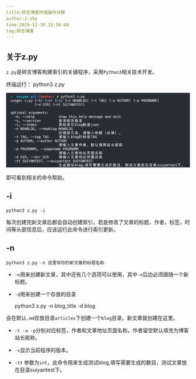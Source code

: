 ```yaml
---
title:碎言博客终端操作详解
author:J.sky
time:2019-12-30 15:56:49
tag:碎言博客
---
```


## 关于z.py

`z.py`是碎言博客构建索引的关键程序，采用`Python3`相关技术开发。

终端运行：
    python3 z.py

![](assets/images/blog/Snip20191230_4.png)

即可看到相关的命令帮助。

## -i

    python3 z.py -i

每次创建完新文章后都会自动创建索引，若是修改了文章的标题，作者，标签，时间等头部信息后，应该运行此命令进行索引更新。


## -n

    python3 z.py -n 这里写你的新文章的标题名称

* `-n`用来创建新文章，其中还有几个选项可以使用，其中`-n`后边必须跟随一个新标题。
* `-d`用来创建一个存放的目录

    python3 z.py -n blog_title -d blog

会在默认`.md`存放目录`articles`下创建一个`blog`目录，新文章就创建在这里。

* `-t -a -p`分别对应标签，作者和文章地址页面名称。作者留空默认填充为博客站长昵称。

* `-v`显示当前程序的版本。

* `-tt` 参数为`int`，此命令用来生成测试blog,填写需要生成的数目，测试文章放在目录suiyantest下。

